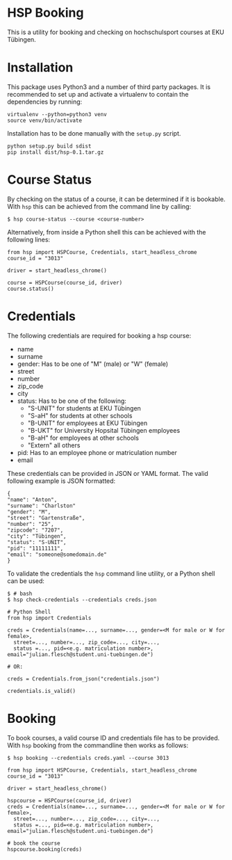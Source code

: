 # HSP Booking

This is a utility for booking and checking on hochschulsport courses at EKU
Tübingen.

# Installation

This package uses Python3 and a number of third party packages.
It is recommended to set up and activate a virtualenv to contain the
dependencies by running:
```
virtualenv --python=python3 venv
source venv/bin/activate
```

Installation has to be done manually with the `setup.py` script.
```
python setup.py build sdist
pip install dist/hsp-0.1.tar.gz
```

# Course Status

By checking on the status of a course, it can be determined if it is bookable.
With `hsp` this can be achieved from the command line by calling:

```
$ hsp course-status --course <course-number>
```

Alternatively, from inside a Python shell this can be achieved with the
following lines:

```
from hsp import HSPCourse, Credentials, start_headless_chrome
course_id = "3013"

driver = start_headless_chrome()

course = HSPCourse(course_id, driver)
course.status()
```


# Credentials

The following credentials are required for booking a hsp course:
  * name
  * surname
  * gender: Has to be one of "M" (male) or "W" (female)
  * street
  * number
  * zip_code
  * city
  * status: Has to be one of the following:
    - "S-UNIT" for students at EKU Tübingen
    - "S-aH" for students at other schools
    - "B-UNIT" for employees at EKU Tübingen
    - "B-UKT" for University Hopsital Tübingen employees
    - "B-aH" for employees at other schools
    - "Extern" all others
  * pid: Has to an employee phone or matriculation number
  * email

These credentials can be provided in JSON or YAML format.
The valid following example is JSON formatted:

```
{
"name": "Anton",
"surname": "Charlston"
"gender": "M",
"street": "Gartenstraße",
"number": "25",
"zipcode": "7207",
"city": "Tübingen",
"status": "S-UNIT",
"pid": "11111111",
"email": "someone@somedomain.de"
}
```

To validate the credentials the `hsp` command line utility, or a Python shell
can be used:

```
$ # bash
$ hsp check-credentials --credentials creds.json
```

```
# Python Shell
from hsp import Credentials

creds = Credentials(name=..., surname=..., gender=<M for male or W for female>,
  street=..., number=..., zip_code=..., city=...,
  status =..., pid=<e.g. matriculation number>, email="julian.flesch@student.uni-tuebingen.de")

# OR:

creds = Credentials.from_json("credentials.json")

credentials.is_valid()

```

# Booking

To book courses, a valid course ID and credentials file has to be provided.
With `hsp` booking from the commandline then works as follows:
```
$ hsp booking --credentials creds.yaml --course 3013
```

```
from hsp import HSPCourse, Credentials, start_headless_chrome
course_id = "3013"

driver = start_headless_chrome()

hspcourse = HSPCourse(course_id, driver)
creds = Credentials(name=..., surname=..., gender=<M for male or W for female>,
  street=..., number=..., zip_code=..., city=...,
  status =..., pid=<e.g. matriculation number>, email="julian.flesch@student.uni-tuebingen.de")

# book the course
hspcourse.booking(creds)
```
